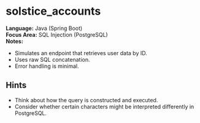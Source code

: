 # solstice_accounts

**Language:** Java (Spring Boot)  
**Focus Area:** SQL Injection (PostgreSQL)  
**Notes:**  
- Simulates an endpoint that retrieves user data by ID.  
- Uses raw SQL concatenation.  
- Error handling is minimal.

## Hints
- Think about how the query is constructed and executed.
- Consider whether certain characters might be interpreted differently in PostgreSQL.
